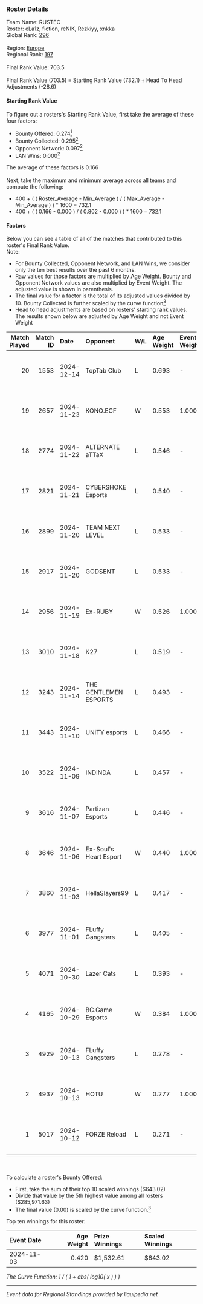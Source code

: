 ### Roster Details<br />
Team Name: RUSTEC<br />
Roster: eLa1z, fiction, reNIK, Rezkiyy, xnkka<br />
Global Rank: [296](../../standings_global_2025_02_28.md)<br />
<br />
Region: [Europe]( ../../standings_europe_2025_02_28.md)<br />
Regional Rank: [197]( ../../standings_europe_2025_02_28.md)<br />
<br />
Final Rank Value:  703.5<br />
<br />
Final Rank Value (703.5) = Starting Rank Value (732.1) + Head To Head Adjustments (-28.6)<br />

#### Starting Rank Value<br />
To figure out a rosters's Starting Rank Value, first take the average of these four factors:<br />
- Bounty Offered: 0.274[<sup>1</sup>](#table2)
- Bounty Collected: 0.295[<sup>2</sup>](#table1)
- Opponent Network: 0.097[<sup>2</sup>](#table1)
- LAN Wins: 0.000[<sup>2</sup>](#table1)

The average of these factors is 0.166<br />
<br />
Next, take the maximum and minimum average across all teams and compute the following:<br />
- 400 + ( ( Roster_Average - Min_Average ) / ( Max_Average - Min_Average ) ) * 1600 = 732.1
- 400 + ( ( 0.166 - 0.000 ) / ( 0.802 - 0.000 ) ) * 1600 = 732.1


#### Factors<br />
Below you can see a table of all of the matches that contributed to this roster's Final Rank Value.<br />
Note:<br />

- For Bounty Collected, Opponent Network, and LAN Wins, we consider only the ten best results over the past 6 months.
- Raw values for those factors are multiplied by Age Weight. Bounty and Opponent Network values are also multiplied by Event Weight. The adjusted value is shown in parenthesis.
- The final value for a factor is the total of its adjusted values divided by 10. Bounty Collected is further scaled by the curve function[<sup>3</sup>](#curveFunction)
- Head to head adjustments are based on rosters' starting rank values. The results shown below are adjusted by Age Weight and not Event Weight
<span id="table1"></span><br />


| Match Played | Match ID | Date       | Opponent               | W/L | Age Weight | Event Weight | Bounty Collected | Opponent Network | LAN Wins  | H2H Adj. | Roster                                 |
| -: | -: | :- | :- | :- | :- | :- | :- | :- | :- | -: | :- |
|           20 |     1553 | 2024-12-14 | TopTab Club            | L   | 0.693      | -            | -                | -                | -         |   -16.47 | eLa1z, fiction, reNIK, Rezkiyy, xnkka  |
|           19 |     2657 | 2024-11-23 | KONO.ECF               | W   | 0.553      | 1.000        | 0.054 (0.030)    | 0.816 (0.451)    | 0 (0.000) |    15.71 | eLa1z, fiction, karnez, Rezkiyy, xnkka |
|           18 |     2774 | 2024-11-22 | ALTERNATE aTTaX        | L   | 0.546      | -            | -                | -                | -         |    -2.02 | eLa1z, fiction, karnez, Rezkiyy, xnkka |
|           17 |     2821 | 2024-11-21 | CYBERSHOKE Esports     | L   | 0.540      | -            | -                | -                | -         |    -1.65 | eLa1z, fiction, karnez, Rezkiyy, xnkka |
|           16 |     2899 | 2024-11-20 | TEAM NEXT LEVEL        | L   | 0.533      | -            | -                | -                | -         |    -2.39 | eLa1z, fiction, karnez, Rezkiyy, xnkka |
|           15 |     2917 | 2024-11-20 | GODSENT                | L   | 0.533      | -            | -                | -                | -         |    -7.20 | eLa1z, fiction, karnez, Rezkiyy, xnkka |
|           14 |     2956 | 2024-11-19 | Ex-RUBY                | W   | 0.526      | 1.000        | 0.000 (0.000)    | 0.129 (0.068)    | 0 (0.000) |     6.00 | eLa1z, fiction, karnez, Rezkiyy, xnkka |
|           13 |     3010 | 2024-11-18 | K27                    | L   | 0.519      | -            | -                | -                | -         |    -2.19 | eLa1z, fiction, karnez, Rezkiyy, xnkka |
|           12 |     3243 | 2024-11-14 | THE GENTLEMEN ESPORTS  | L   | 0.493      | -            | -                | -                | -         |    -6.82 | eLa1z, fiction, karnez, Rezkiyy, xnkka |
|           11 |     3443 | 2024-11-10 | UNiTY esports          | L   | 0.466      | -            | -                | -                | -         |    -2.51 | eLa1z, fiction, karnez, Rezkiyy, xnkka |
|           10 |     3522 | 2024-11-09 | INDINDA                | L   | 0.457      | -            | -                | -                | -         |   -10.79 | eLa1z, fiction, karnez, Rezkiyy, xnkka |
|            9 |     3616 | 2024-11-07 | Partizan Esports       | L   | 0.446      | -            | -                | -                | -         |    -0.67 | eLa1z, fiction, karnez, Rezkiyy, xnkka |
|            8 |     3646 | 2024-11-06 | Ex-Soul's Heart Esport | W   | 0.440      | 1.000        | 0.000 (0.000)    | 0.090 (0.040)    | 0 (0.000) |     6.04 | eLa1z, fiction, karnez, Rezkiyy, xnkka |
|            7 |     3860 | 2024-11-03 | HellaSlayers99         | L   | 0.417      | -            | -                | -                | -         |    -8.78 | eLa1z, fiction, karnez, Rezkiyy, xnkka |
|            6 |     3977 | 2024-11-01 | FLuffy Gangsters       | L   | 0.405      | -            | -                | -                | -         |    -2.86 | eLa1z, fiction, reNIK, Rezkiyy, xnkka  |
|            5 |     4071 | 2024-10-30 | Lazer Cats             | L   | 0.393      | -            | -                | -                | -         |    -4.88 | eLa1z, fiction, karnez, Rezkiyy, xnkka |
|            4 |     4165 | 2024-10-29 | BC.Game Esports        | W   | 0.384      | 1.000        | 0.026 (0.010)    | 0.602 (0.231)    | 0 (0.000) |    10.19 | eLa1z, fiction, karnez, Rezkiyy, xnkka |
|            3 |     4929 | 2024-10-13 | FLuffy Gangsters       | L   | 0.278      | -            | -                | -                | -         |    -1.97 | eLa1z, fiction, reNIK, Rezkiyy, xnkka  |
|            2 |     4937 | 2024-10-13 | HOTU                   | W   | 0.277      | 1.000        | 0.004 (0.001)    | 0.637 (0.177)    | 0 (0.000) |     6.14 | eLa1z, fiction, reNIK, Rezkiyy, xnkka  |
|            1 |     5017 | 2024-10-12 | FORZE Reload           | L   | 0.271      | -            | -                | -                | -         |    -1.48 | eLa1z, fiction, reNIK, Rezkiyy, xnkka  |

<br />
<span id="table2"></span><br />
To calculate a roster's Bounty Offered:<br />

- First, take the sum of their top 10 scaled winnings ($643.02)
- Divide that value by the 5th highest value among all rosters ($285,971.63)
- The final value (0.00) is scaled by the curve function.[<sup>3</sup>](#curveFunction)

Top ten winnings for this roster:<br />

| Event Date | Age Weight | Prize Winnings | Scaled Winnings |
| :- | -: | :- | :- |
| 2024-11-03 |      0.420 | $1,532.61      | $643.02         |


<span id="curveFunction"></span>_The Curve Function: 1 / ( 1 + abs( log10( x ) ) )_<br />

---
_Event data for Regional Standings provided by liquipedia.net_<br />
